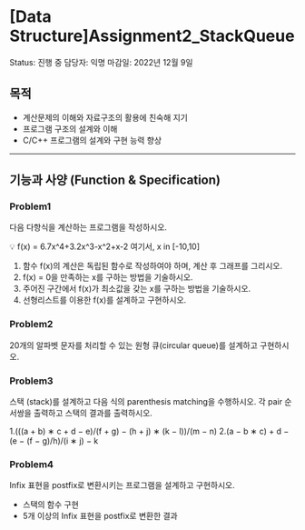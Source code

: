 # [Data Structure]Assignment2_StackQueue

Status: 진행 중
담당자: 익명
마감일: 2022년 12월 9일

## 목적

- 계산문제의 이해와 자료구조의 활용에 친숙해 지기
- 프로그램 구조의 설계와 이해
- C/C++ 프로그램의 설계와 구현 능력 향상

---

## 기능과 사양 (Function & Specification)

### Problem1

다음 다항식을 계산하는 프로그램을 작성하시오.

<aside>
💡 f(x) = 6.7x^4+3.2x^3-x^2+x-2  여기서, x in [-10,10]

</aside>

1. 함수 f(x)의 계산은 독립된 함수로 작성하여야 하며, 계산 후 그래프를 그리시오.
2. f(x) = 0을 만족하는 x를 구하는 방법을 기술하시오.
3. 주어진 구간에서 f(x)가 최소값을 갖는 x를 구하는 방법을 기술하시오.
4. 선형리스트를 이용한 f(x)를 설계하고 구현하시오.

### Problem2

20개의 알파벳 문자를 처리할 수 있는 원형 큐(circular queue)를 설계하고 구현하시오.

### Problem3

스택 (stack)를 설계하고 다음 식의 parenthesis matching을 수행하시오. 각 pair 순서쌍을 출력하고 스택의 결과를 출력하시오.

1.(((a + b) ∗ c + d − e)/(f + g) − (h + j) ∗ (k − l))/(m − n)
2.(a − b ∗ c) + d − (e − (f − g)/h)/(i ∗ j) − k

### Problem4

Infix 표현을 postfix로 변환시키는 프로그램을 설계하고 구현하시오.

- 스택의 함수 구현
- 5개 이상의 Infix 표현을 postfix로 변환한 결과
